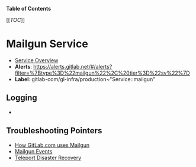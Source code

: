 <!-- MARKER: do not edit this section directly. Edit services/service-catalog.yml then run scripts/generate-docs -->

**Table of Contents**

[[_TOC_]]

# Mailgun Service

* [Service Overview](https://dashboards.gitlab.net/d/mailgun-main/mailgun-overview)
* **Alerts**: <https://alerts.gitlab.net/#/alerts?filter=%7Btype%3D%22mailgun%22%2C%20tier%3D%22sv%22%7D>
* **Label**: gitlab-com/gl-infra/production~"Service::mailgun"

## Logging

* []()

## Troubleshooting Pointers

* [How GitLab.com uses Mailgun](mailgun.md)
* [Mailgun Events](mailgunevents.md)
* [Teleport Disaster Recovery](../teleport/teleport_disaster_recovery.md)
<!-- END_MARKER -->

<!-- ## Summary -->

<!-- ## Architecture -->

<!-- ## Performance -->

<!-- ## Scalability -->

<!-- ## Availability -->

<!-- ## Durability -->

<!-- ## Security/Compliance -->

<!-- ## Monitoring/Alerting -->

<!-- ## Links to further Documentation -->
